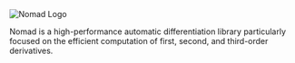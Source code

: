 <img src="https://github.com/stan-dev/nomad/blob/master/logo/logo.png?raw=true" alt="Nomad Logo"/>

Nomad is a high-performance automatic differentiation library particularly focused
on the efficient computation of first, second, and third-order derivatives.
